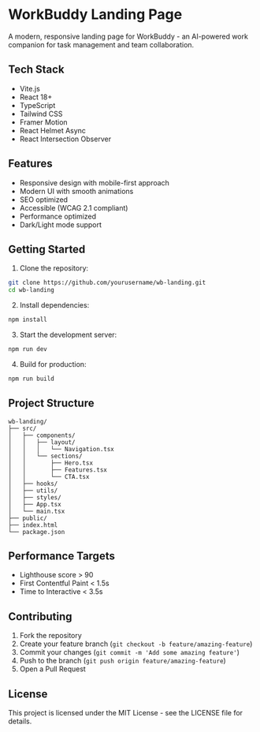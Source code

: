 # WorkBuddy Landing Page

A modern, responsive landing page for WorkBuddy - an AI-powered work companion for task management and team collaboration.

## Tech Stack

- Vite.js
- React 18+
- TypeScript
- Tailwind CSS
- Framer Motion
- React Helmet Async
- React Intersection Observer

## Features

- Responsive design with mobile-first approach
- Modern UI with smooth animations
- SEO optimized
- Accessible (WCAG 2.1 compliant)
- Performance optimized
- Dark/Light mode support

## Getting Started

1. Clone the repository:
```bash
git clone https://github.com/yourusername/wb-landing.git
cd wb-landing
```

2. Install dependencies:
```bash
npm install
```

3. Start the development server:
```bash
npm run dev
```

4. Build for production:
```bash
npm run build
```

## Project Structure

```
wb-landing/
├── src/
│   ├── components/
│   │   ├── layout/
│   │   │   └── Navigation.tsx
│   │   └── sections/
│   │       ├── Hero.tsx
│   │       ├── Features.tsx
│   │       └── CTA.tsx
│   ├── hooks/
│   ├── utils/
│   ├── styles/
│   ├── App.tsx
│   └── main.tsx
├── public/
├── index.html
└── package.json
```

## Performance Targets

- Lighthouse score > 90
- First Contentful Paint < 1.5s
- Time to Interactive < 3.5s

## Contributing

1. Fork the repository
2. Create your feature branch (`git checkout -b feature/amazing-feature`)
3. Commit your changes (`git commit -m 'Add some amazing feature'`)
4. Push to the branch (`git push origin feature/amazing-feature`)
5. Open a Pull Request

## License

This project is licensed under the MIT License - see the LICENSE file for details.
